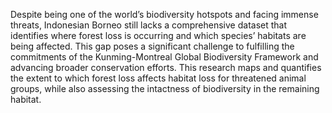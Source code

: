 Despite being one of the world’s biodiversity hotspots and facing immense threats, Indonesian Borneo still lacks a comprehensive dataset that identifies where forest loss is occurring and which species’ habitats are being affected. This gap poses a significant challenge to fulfilling the commitments of the Kunming-Montreal Global Biodiversity Framework and advancing broader conservation efforts. This research maps and quantifies the extent to which forest loss affects habitat loss for threatened animal groups, while also assessing the intactness of biodiversity in the remaining habitat. 
